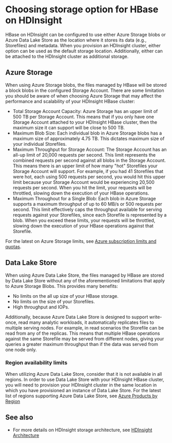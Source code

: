 # Choosing storage option for HBase on HDInsight

HBase on HDInsight can be configured to use either Azure Storage blobs or Azure Data Lake Store as the location where it stores its data (e.g., Storefiles) and metadata. When you provision an HDInsight cluster, either option can be used as the default storage location. Additionally, either can be attached to the HDInsight cluster as additional storage.


## Azure Storage
When using Azure Storage blobs, the files managed by HBase will be stored a block blobs in the configured Storage Account. There are some limitation you should be aware of when choosing Azure Storage that may affect the performance and scalability of your HDInsight HBase cluster:

* Total Storage Account Capacity: Azure Storage has an upper limit of 500 TB per Storage Account. This means that if you only have one Storage Account attached to your HDInsight HBase cluster, then the maximum size it can support will be close to 500 TB. 
* Maximum Blob Size: Each individual blob in Azure Storage blobs has a maximum size of approximately 4.75 TB. This dictates maximum size of your individual Storefiles.
* Maximum Throughput for Storage Account: The Storage Account has an all-up limit of 20,000 requests per second. This limit represents the combined requests per  second against all blobs in the Storage Account. This means there is an upper limit of how many "hot" Storefiles your Storage Account will support. For example, if you had 41 Storefiles that were hot, each using 500 requests per second, you would hit this upper limit because your Storage Account would be experiencing 20,500 requests per second. When you hit the limit, your requests will be throttled, slowing down the execution of your HBase operations.
* Maximum Throughout for a Single Blob: Each blob in Azure Storage supports a maximum throughput of up to 60 MB/s or 500 requests per second. This limit effectively caps the throughput available for serving requests against your Storefiles, since each Storefile is represented by a blob.  When you exceed these limits, your requests will be throttled, slowing down the execution of your HBase operations against that Storefile.

For the latest on Azure Storage limits, see [Azure subscription limits and quotas](https://docs.microsoft.com/azure/azure-subscription-service-limits#storage-limits).


## Data Lake Store
When using Azure Data Lake Store, the files managed by HBase are stored by Data Lake Store without any of the aforementioned limitations that apply to Azure Storage Blobs. This provides many benefits:

* No limits on the all up size of your HBase storage.
* No limits on the size of your Storefiles.
* High throughput and IOPs.

Additionally, because Azure Data Lake Store is designed to support write-once, read many analytic workloads, it automatically replicates files to multiple serving nodes. For example, in read scenarios the Storefile can be read from any of the replicas. This means that multiple HBase operations against the same Storefile may be served from different nodes, giving your queries a greater maximum throughput than if the data was served from one node only.

### Region availability limits
When utilizing Azure Data Lake Store, consider that it is not available in all regions. In order to use Data Lake Store with your HDInsight HBase cluster, you will need to provision your HDInsight cluster in the same location in which you have provisioned an instance of Data Lake Store. For the latest list of regions supporting Azure Data Lake Store, see [Azure Products by Region](https://azure.microsoft.com/regions/services/)


## See also

* For more details on HDInsight storage architecture, see [HDInsight Architecture](hdinsight-architecture.md)
